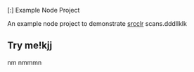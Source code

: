  [:] Example Node Project

An example node project to demonstrate [srcclr](https://www.srcclr.com) scans.dddllklk
## Try me!kjj
nm
nmmmn
